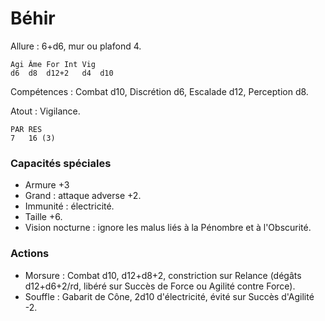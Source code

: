 # Béhir

Allure : 6+d6, mur ou plafond 4.

    Agi Âme For	Int	Vig
    d6  d8	d12+2	d4	d10

Compétences : Combat d10, Discrétion d6, Escalade d12, Perception d8.

Atout : Vigilance.

	PAR	RES
	7	16 (3)

### Capacités spéciales
- Armure +3
- Grand : attaque adverse +2.
- Immunité : électricité.
- Taille +6.
- Vision nocturne : ignore les malus liés à la Pénombre et à l'Obscurité.

### Actions
- Morsure : Combat d10, d12+d8+2, constriction sur Relance (dégâts d12+d6+2/rd, libéré sur Succès de Force ou Agilité contre Force).
- Souffle : Gabarit de Cône, 2d10 d'électricité, évité sur Succès d'Agilité -2.
